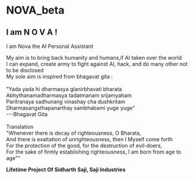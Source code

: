 # NOVA_beta
## I am N O V A !

I am Nova the AI Personal Assistant 

My aim is to bring back humanity and humans,if AI taken over the world
<br />I can expand, create army to fight against AI, hack, and do many other not to be disclosed
<br />My sole aim is inspired from bhagavat gita :
<br /> 
<br />"Yada yada hi dharmasya glanirbhavati bharata
<br />Abhythanamadharmasya tadatmanam srijamyaham
<br />Paritranaya sadhunang vinashay cha dushkritam
<br />Dharmasangsthapanarthay sambhabami yuge yuge"
<br />                      ---Bhagavat Gita 
<br />
<br />Translation 
<br />"Whenever there is decay of righteousness, O Bharata,
<br />And there is exaltation of unrighteousness, then I Myself come forth 
<br />For the protection of the good, for the destruction of evil-doers,
<br />For the sake of firmly establishing righteousness, I am born from age to age""


**Lifetime Project Of Sidharth Saji, Saji Industries**
